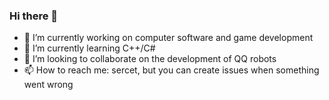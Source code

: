 ### Hi there 👋

- 🔭 I’m currently working on computer software and game development
- 🌱 I’m currently learning C++/C#
- 👯 I’m looking to collaborate on the development of QQ robots
- 📫 How to reach me: sercet, but you can create issues when something went wrong

<!--
**XeronOwO/XeronOwO** is a ✨ _special_ ✨ repository because its `README.md` (this file) appears on your GitHub profile.

Here are some ideas to get you started:

- 🔭 I’m currently working on ...
- 🌱 I’m currently learning ...
- 👯 I’m looking to collaborate on ...
- 🤔 I’m looking for help with ...
- 💬 Ask me about ...
- 📫 How to reach me: ...
- 😄 Pronouns: ...
- ⚡ Fun fact: ...
-->

